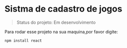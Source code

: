 <h1> Sistma de cadastro de jogos </h1>

>Status do projeto: Em desenvolvimento

Para rodar esse projeto na sua maquina,por favor digite:

```
npm install react
```
